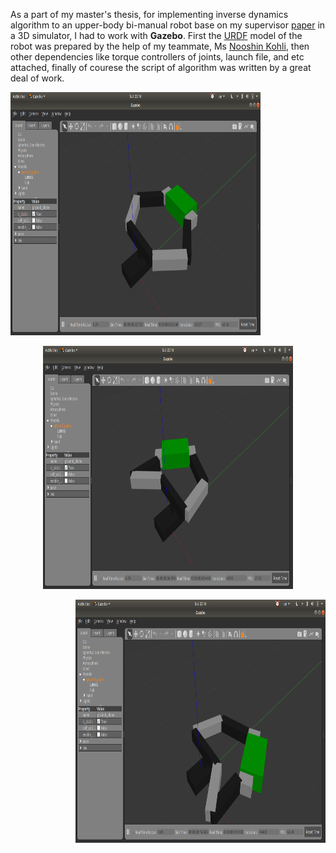 As a part of my master's thesis, for implementing inverse dynamics algorithm to an upper-body bi-manual robot base on my supervisor [paper](https://www.researchgate.net/publication/320330613_Inverse_Dynamics_Control_of_Bimanual_Object_Manipulation_Using_Orthogonal_Decomposition_An_Analytic_Approach) in a 3D simulator, I had to work with __Gazebo__. First the [URDF](http://wiki.ros.org/urdf) model of the robot was prepared by the help of my teammate, Ms [Nooshin Kohli](https://github.com/nooshin-kohli), then other dependencies like torque controllers of joints, launch file, and etc attached, finally of courese the script of algorithm was written by a great deal of work.

<p style="text-align:left;">
  <img width="400" height="389" src="/img/6dof_bimanual_manipulation/bimanual_1.png" alt="Logo">
</p>
<p style="text-align:center;">
  <img width="400" height="389" src="/img/6dof_bimanual_manipulation/bimanual_2.png" alt="Logo">
</p>
<p style="text-align:right;">
  <img width="400" height="389" src="/img/6dof_bimanual_manipulation/bimanual_3.png" alt="Logo">
</p>
